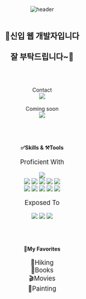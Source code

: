 <div align='center'>
  
![header](https://capsule-render.vercel.app/api?type=rect&color=timeGradient&height=300&section=header&text=Welcome%20My%20GitHub&fontSize=70)
<br><br>



## <center>🐣신입  웹 개발자입니다<br/><br/>잘 부탁드립니다~👋</center>
<br><br>
<div align='center'>
	Contact
	<br>
	<a href='mailto:shin10075@gmail.com'><img src="https://img.shields.io/badge/Gmail-EA4335?style=flat&logo=Gmail&logoColor=white" /></a>
	<br>
	<br>
	Coming soon
	<br>
	<img src="https://img.shields.io/badge/Obsidian-7C3AED?style=flat&logo=Obsidian&logoColor=white" />
</div>
<br><br>
<br>

#### <center>✅Skills & ⚒️Tools</center>
<center><big>Proficient With</big></center>
<br>

<div align="center">
	<img src="https://img.shields.io/badge/IntelliJ IDEA-000000?style=flat&logo=IntelliJIDEA&logoColor=white" />
	<br>
	<img src="https://img.shields.io/badge/Java-007396?style=flat&logo=Conda-Forge&logoColor=white" />
	<img src="https://img.shields.io/badge/Spring-6DB33F?style=flat&logo=Spring&logoColor=white" />
	<img src="https://img.shields.io/badge/SpringBoot-6DB33F?style=flat&logo=Springboot&logoColor=white" />
	<img src="https://img.shields.io/badge/Oracle%20SQL-F80000?style=flat&logo=Oracle&logoColor=white" />
	<img src="https://img.shields.io/badge/MySQL-4479A1?style=flat&logo=MySQL&logoColor=white" />
	<br>
	<img src="https://img.shields.io/badge/HTML5-E34F26?style=flat&logo=HTML5&logoColor=white" />
	<img src="https://img.shields.io/badge/CSS3-1572B6?style=flat&logo=CSS3&logoColor=white" />
	<img src="https://img.shields.io/badge/JavaScript-F7DF1E?style=flat&logo=JavaScript&logoColor=white" />
	<img src="https://img.shields.io/badge/jQuery-0769AD?style=flat&logo=jQuery&logoColor=white" />
	<img src="https://img.shields.io/badge/Git-F05032?style=flat&logo=git&logoColor=white" />
	<br>
</div>
<br>

<center><big>Exposed To</big></center>
<br>
<div align="center">
	<img src="https://img.shields.io/badge/React-61DAFB?style=flat&logo=React&logoColor=white" />
	<img src="https://img.shields.io/badge/Amazon AWS-232F3E?style=flat&logo=Amazon&logoColor=white" />
	<img src="https://img.shields.io/badge/Figma-F24E1E?style=flat&logo=Figma&logoColor=white" />
</div>


<br><br>

#### <center>🩷My Favorites</center>
<div></div>

<div align="center">
	<big>
		🥾Hiking<br>
		📖Books<br>
		🎬Movies<br>
		🎨Painting
	</big>
</div>
</div>



